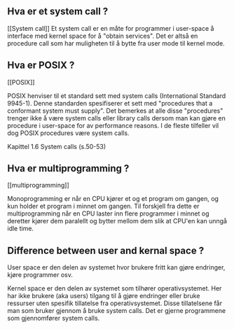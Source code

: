 ## Hva er et system call ? 
[[System call]]
Et system call er en måte for programmer i user-space å interface med kernel space for å "obtain services". Det er altså en procedure call som har muligheten til å bytte fra user mode til kernel mode.  



## Hva er POSIX ? 
[[POSIX]]

POSIX henviser til et standard sett med system calls (International Standard 9945-1). Denne standarden spesifiserer et sett med "procedures that a conformant system must supply". Det bemerkes at alle disse "procedures" trenger ikke å være system calls eller library calls dersom man kan gjøre en procedure i user-space for av performance reasons. I de fleste tilfeller vil dog POSIX procedures være system calls. 

Kapittel 1.6 System calls (s.50-53)


## Hva er multiprogramming ? 
[[multiprogramming]]

Monoprogramming er når en CPU kjører et og et program om gangen, og kun holder et program i minnet om gangen. Til forskjell fra dette er multiprogramming når en CPU laster inn flere programmer i minnet og deretter kjører dem paralellt og bytter mellom dem slik at CPU'en kan unngå idle time. 


## Difference between user and kernal space ? 

User space er den delen av systemet hvor brukere fritt kan gjøre endringer, kjøre programmer osv.

Kernel space er den delen av systemet som tilhører operativsystemet. Her har ikke brukere (aka users) tilgang til å gjøre endringer eller bruke ressurser uten spesifik tillatelse fra operativsystemet. Disse tillatelsene får man som bruker gjennom å bruke system calls. Det er gjerne programmene som gjennomfører system calls. 